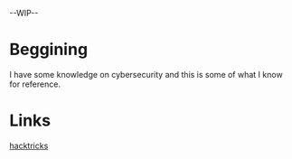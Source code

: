 --WIP--

# Beggining

I have some knowledge on cybersecurity and this is some of what I know for reference.





# Links

[hacktricks](https://book.hacktricks.xyz/welcome/readme)